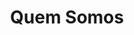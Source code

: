 ---
title: Quem Somos
link: quem_somos
description: A Dream Dress Noivas é uma distribuidora nacional (moçambicana) de artigos para casamentos, principalmente, noivas
icon: users
---
